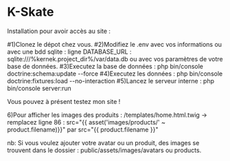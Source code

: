 # K-Skate

Installation pour avoir accès au site :

#1)Clonez le dépot chez vous.
#2)Modifiez le .env avec vos informations ou avec une bdd sqlite : ligne DATABASE_URL : sqlite:///%kernek.project_dir%/var/data.db
                                         ou avec vos paramètres de votre base de données.
#3)Executez la base de données : php bin/console doctrine:schema:update --force
#4)Executez les données : php bin/console doctrine:fixtures:load --no-interaction
#5)Lancez le serveur interne : php bin/console server:run

Vous pouvez à présent testez mon site !

6)Pour afficher les images des produits : /templates/home.html.twig -> remplacez ligne 86 : src="{{ asset('images/products/' ~ product.filename)}}" par src="{{ product.filename }}"

nb: Si vous voulez ajouter votre avatar ou un produit, des images se trouvent dans le dossier : public/assets/images/avatars ou products.

